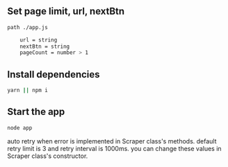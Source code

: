 ## Set page limit, url, nextBtn

```bash
path ./app.js

    url = string
    nextBtn = string
    pageCount = number > 1

```

## Install dependencies

```bash
yarn || npm i
```

## Start the app

```bash
node app
```

auto retry when error is implemented in Scraper class's methods. default retry limit is 3 and retry interval is 1000ms. you can change these values in Scraper class's constructor.

